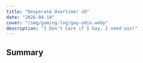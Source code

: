 ```yaml
---
title: "Desperate Overtime! xD"
date: "2026-04-14"
cover: "/img/gaming-log/gay-odin.webp"
description: "I Don't Care if I Gay, I need win!"
---
```


<!-- ![Pearl Odin](/img/gaming-log/gay-odin.webp) -->

## Summary
